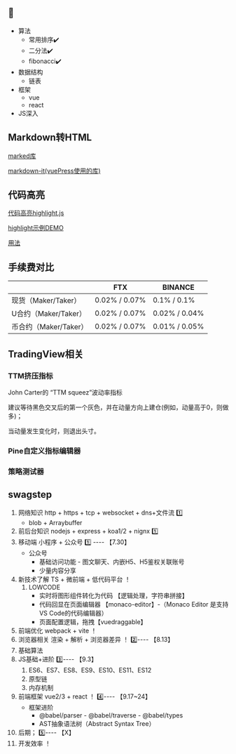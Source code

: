 ## :bookmark_tabs:

- 算法
  - 常用排序:heavy_check_mark:
  - 二分法:heavy_check_mark:
  - fibonacci:heavy_check_mark:
- 数据结构
  - 链表
- 框架
  - vue
  - react
- JS深入





























## Markdown转HTML

[marked库](https://github.com/markedjs/marked)

[markdown-it(vuePress使用的库)](https://github.com/markdown-it/markdown-it)

## 代码高亮

[代码高亮highlight.js](https://github.com/highlightjs/highlight.js/)

[highlight示例DEMO](https://highlightjs.org/static/demo/)

[用法](https://highlightjs.org/usage/)





## 手续费对比

|                       | FTX           | BINANCE       |
| --------------------- | ------------- | ------------- |
| 现货（Maker/Taker）   | 0.02% / 0.07% | 0.1% / 0.1%   |
| U合约（Maker/Taker）  | 0.02% / 0.07% | 0.02% / 0.04% |
| 币合约（Maker/Taker） | 0.02% / 0.07% | 0.01% / 0.05% |





## TradingView相关

### TTM挤压指标

John Carter的 “TTM squeez”波动率指标

建议等待黑色交叉后的第一个灰色，并在动量方向上建仓(例如，动量高于0，则做多)；

当动量发生变化时，则退出头寸。



### Pine自定义指标编辑器



### 策略测试器



## swagstep

1. 网络知识 http + https + tcp + websocket + dns+文件流    1️⃣
   - blob + Arraybuffer
2. 前后台知识 nodejs + express + koa1/2 + nignx   1️⃣
3. 移动端 小程序 + 公众号  1️⃣      ---- 【7.30】
   - 公众号
     - 基础访问功能 - 图文聊天、内嵌H5、H5鉴权关联账号
     - 少量内容分享
4. 新技术了解 TS + 微前端 + 低代码平台  ！
   1. LOWCODE
      - 实时将图形组件转化为代码  【逻辑处理，字符串拼接】
      - 代码回显在页面编辑器 【monaco-editor】-（Monaco Editor 是支持VS Code的代码编辑器）
      - 页面配置逻辑，拖拽【vuedraggable】
5. 前端优化 webpack + vite ！
6. 浏览器相关 渲染 + 解析 + 浏览器差异 ！     2️⃣---- 【8.13】
7. 基础算法
8. JS基础+进阶                              3️⃣---- 【9.3】
   1. ES6、ES7、ES8、ES9、ES10、ES11、ES12
   2. 原型链
   3. 内存机制
9. 前端框架 vue2/3 + react ！   4️⃣---- 【9.17~24】
   - 框架进阶
     - @babel/parser  - @babel/traverse - @babel/types
     - AST抽象语法树（Abstract Syntax Tree）
10. 后期；           5️⃣---- 【X】
11. 开发效率 ！

